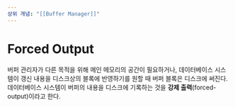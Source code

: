 ```yaml
---
상위 개념: "[[Buffer Manager]]"
---
```

# Forced Output
버퍼 관리자가 다른 목적을 위해 메인 메모리의 공간이 필요하거나, 데이터베이스 시스템이 갱신 내용을 디스크상의 블록에 반영하기를 원할 때 버퍼 블록은 디스크에 써진다. 데이터베이스 시스템이 버퍼의 내용을 디스크에 기록하는 것을 **강제 출력**(forced-output)이라고 한다.
